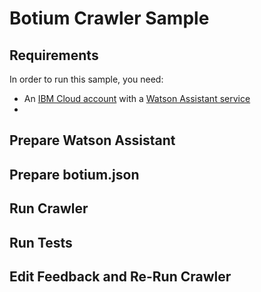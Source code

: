 # Botium Crawler Sample

## Requirements

In order to run this sample, you need:
* An [IBM Cloud account](https://cloud.ibm.com/registration) with a [Watson Assistant service](https://cloud.ibm.com/docs/assistant?topic=assistant-getting-started)
* 

## Prepare Watson Assistant



## Prepare botium.json


## Run Crawler


## Run Tests


## Edit Feedback and Re-Run Crawler
